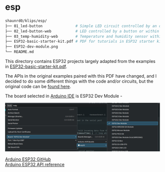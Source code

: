 # esp

```bash
shaunrd0/klips/esp/
├── 01_led-button               # Simple LED circuit controlled by an on board button.
├── 02_led-button-web           # LED controlled by a button or within a web browser.
├── 03_temp-humidity-web        # Temperature and humidity sensor within a web browser.
├── ESP32-basic-starter-kit.pdf # PDF for tutorials in ESP32 starter kit.
├── ESP32-dev-module.png
└── README.md
```

This directory contains ESP32 projects largely adapted from the examples in [ESP32-basic-starter-kit.pdf](./ESP32-basic-starter-kit.pdf).

The APIs in the original examples paired with this PDF have changed, and I decided to do some different things with the code and/or circuits, but the original code can be [found here](https://www.dropbox.com/scl/fo/6znlij3eb23ih4jxcpv2w/AKvB1t9CCUgoVRVtGen8Yrw?rlkey=z84anl0hs940qf9fpl7l8q8q2&e=1&dl=0).

The board selected in [Arduino IDE](https://www.arduino.cc/en/software) is ESP32 Dev Module -

![ESP32 Dev Module](./ESP32-dev-module.png)

[Arduino ESP32 GitHub](https://github.com/espressif/arduino-esp32) \
[Arduino ESP32 API reference](https://docs.espressif.com/projects/arduino-esp32/en/latest/libraries.html)
